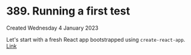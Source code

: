 # 389. Running a first test
Created Wednesday 4 January 2023

Let's start with a fresh React app bootstrapped using `create-react-app`. [Link](git@github.com:exemplar-codes/testing-react-apps-first-tutorial.git)
